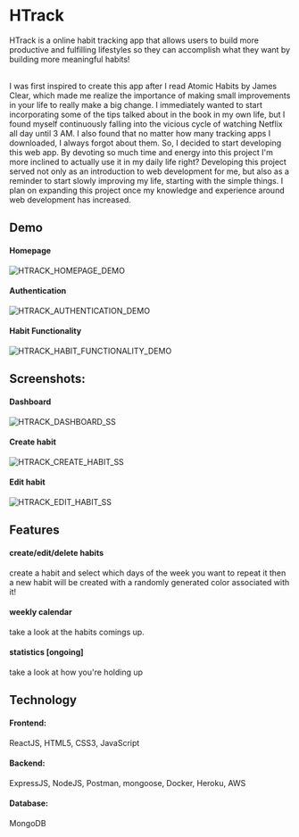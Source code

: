 # HTrack
HTrack is a online habit tracking app that allows users to build more productive and fulfilling lifestyles so they can accomplish what they want by building more meaningful habits! <br/> <br/>

I was first inspired to create this app after I read Atomic Habits by James Clear, which made me realize the importance of making small improvements in your life to really make a big change. I immediately wanted to start incorporating some of the tips talked about in the book in my own life, but I found myself continuously falling into the vicious cycle of watching Netflix all day until 3 AM. I also found that no matter how many tracking apps I downloaded, I always forgot about them. So, I decided to start developing this web app. By devoting so much time and energy into this project I'm more inclined to actually use it in my daily life right? 
Developing this project served not only as an introduction to web development for me, but also as a reminder to start slowly improving my life, starting with the simple things. I plan on expanding this project once my knowledge and experience around web development has increased.

## Demo
#### Homepage
![HTRACK_HOMEPAGE_DEMO](https://user-images.githubusercontent.com/11303631/126930427-d7e4fba5-976e-4980-9cae-11d55fc7769c.gif)

#### Authentication
![HTRACK_AUTHENTICATION_DEMO](https://user-images.githubusercontent.com/11303631/127429751-a54dc4c5-340b-4048-befb-26b72677d89d.gif)

#### Habit Functionality
![HTRACK_HABIT_FUNCTIONALITY_DEMO](https://user-images.githubusercontent.com/11303631/127583028-0c38a303-931b-4d55-b962-5bede300a8f8.gif)

## Screenshots:
#### Dashboard
![HTRACK_DASHBOARD_SS](https://user-images.githubusercontent.com/11303631/127592619-9796a949-42ed-431f-a2a4-3b9250473046.PNG)
#### Create habit
![HTRACK_CREATE_HABIT_SS](https://user-images.githubusercontent.com/11303631/127592621-96d991db-5156-45b8-9d01-eb53d58db252.PNG)
#### Edit habit
![HTRACK_EDIT_HABIT_SS](https://user-images.githubusercontent.com/11303631/127592622-32ffa49f-f441-433f-bdda-c9f8840044e3.PNG)

## Features
#### create/edit/delete habits
create a habit and select which days of the week you want to repeat it then a new habit will be created with a randomly generated color associated with it!

#### weekly calendar
take a look at the habits comings up.

#### statistics [ongoing]
take a look at how you're holding up

## Technology
#### Frontend:
ReactJS, HTML5, CSS3, JavaScript

#### Backend:
ExpressJS, NodeJS, Postman, mongoose, Docker, Heroku, AWS

#### Database:
MongoDB
